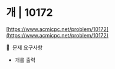 # 개 | 10172

[https://www.acmicpc.net/problem/10172](https://www.acmicpc.net/problem/10172)

🙏  문제 요구사항

- 개를 출력